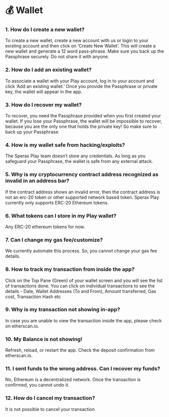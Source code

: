 # 💰 Wallet

### 1. How do I create a new wallet?

To create a new wallet, create a new account with us or login to your existing account and then click on ‘Create New Wallet’. This will create a new wallet and generate a 12 word pass-phrase. Make sure you back up the Passphrase securely. Do not share it with anyone.

### 2. How do I add an existing wallet?

To associate a wallet with your Play account, log in to your account and click ‘Add an existing wallet.’ Once you provide the Passphrase or private key, the wallet will appear in the app.

### 3. How do I recover my wallet?

To recover, you need the Passphrase provided when you first created your wallet. If you lose your Passphrase, the wallet will be impossible to recover, because you are the only one that holds the private key! So make sure to back up your Passphrase.

### 4. How is my wallet safe from hacking/exploits?

The Sperax Play team doesn’t store any credentials. As long as you safeguard your Passphrase, the wallet is safe from any external attack.

### 5. Why is my cryptocurrency contract address recognized as invalid in an address bar?

If the contract address shows an invalid error, then the contract address is not an erc-20 token or other supported network based token. Sperax Play currently only supports ERC-20 Ethereum tokens.

### 6. What tokens can I store in my Play wallet?

Any ERC-20 ethereum tokens for now.

### 7. Can I change my gas fee/customize?

We currently automate this process. So, you cannot change your gas fee details.

### 8. How to track my transaction from inside the app?&#x20;

Click on the Top Pane (Green) of your wallet screen and you will see the list of transactions done. You can click on individual transactions to see the details - Date, Wallet Addresses (To and From),  Amount transferred, Gas cost, Transaction Hash etc

### 9. Why is my transaction not showing in-app?&#x20;

In case you are unable to view the transaction inside the app, please check on etherscan.io.

### 10. My Balance is not showing!

Refresh, reload, or restart the app. Check the deposit confirmation from etherscan.io.

### 11. I sent funds to the wrong address. Can I recover my funds?&#x20;

No, Ethereum is a decentralized network. Once the transaction is confirmed, you cannot undo it.

### **12. How do I cancel my transaction?**

It is not possible to cancel your transaction
